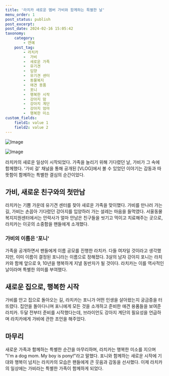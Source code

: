 ```yaml
---
title: '라치카 새로운 멤버 가비와 함께하는 특별한 날'
menu_order: 1
post_status: publish
post_excerpt: 
post_date: 2024-02-16 15:05:42
taxonomy:
    category:
        - 연예
    post_tag:
        - 라치카
        -  가비
        -  새로운 가족
        -  유기견
        -  입양
        -  유기견 센터
        -  동물복지
        -  애견 용품
        -  포니
        -  행복한 시작
        -  강아지 맘
        -  강아지 계단
        -  강아지 엄마
        -  행복한 미소
custom_fields:
    field1: value 1
    field2: value 2
---
```


![Image](https://ssl.pstatic.net/mimgnews/image/109/2024/02/10/0005016005_001_20240210175302869.jpg?type=w540)

![Image](https://mimgnews.pstatic.net/image/109/2024/02/10/0005016005_002_20240210175302883.jpg?type=w540)

라치카의 새로운 일상이 시작되었다. 가족을 늘리기 위해 기다렸던 날, 가비가 그 속에 함께했다. '가비 걸' 채널을 통해 공개된 [VLOG]에서 볼 수 있었던 이야기는 감동과 따뜻함이 함께하는 특별한 결심의 순간이었다.
## 가비, 새로운 친구와의 첫만남
라치카는 기쁨 가운데 유기견 센터를 찾아 새로운 가족을 맞이했다. 가비를 만나러 가는 길, 가비는 손꼽아 기다렸던 강아지를 입양하러 가는 설레는 마음을 들먹였다. 서울동물복지지원센터에서는 안락사가 얼마 안남은 친구들을 씻기고 먹이고 치료해주는 곳으로, 라치카는 이곳의 소중함을 팬들에게 소개했다. 
### 가비의 이름은 '포니'
가족을 공개하면서 팬들에게 이름 공모를 진행한 라치카. 다들 여자일 것이라고 생각했지만, 이미 이름이 결정된 포니라는 이름으로 정해졌다. 3살의 남자 강아지 포니는 라치카와 함께 앞으로 9, 10년을 행복하게 지낼 동반자가 될 것이다. 라치카는 이를 역사적인 날이라며 특별한 의미를 부여했다.
## 새로운 집으로, 행복한 시작
가비를 안고 집으로 돌아오는 길, 라치카는 포니가 어떤 인생을 살아왔는지 궁금증을 터뜨렸다. 집안을 돌아다니며 포니에게 모든 것을 소개하고 준비한 애견 용품들을 보여준 라치카. 두달 전부터 준비를 시작했다는데, 브라이언도 강아지 계단의 필요성을 언급하며 라치카에게 가비에 관한 조언을 해주었다.
## 마무리
새로운 가족과 함께하는 특별한 순간을 마무리하며, 라치카는 행복한 미소를 지으며 "I'm a dog mom. My boy is pony!"라고 말했다. 포니와 함께하는 새로운 시작에 기대와 행복이 넘치는 라치카의 모습은 팬들에게 큰 웃음과 감동을 선사했다. 이제 라치카의 일상에는 가비라는 특별한 가족이 함께하게 되었다.
